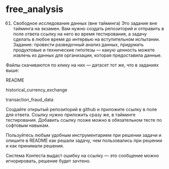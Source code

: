 # free_analysis
61. Свободное исследование данных (вне тайминга)
Это задание вне тайминга на экзамен. Вам нужно создать репозиторий и отправить в поле ответа ссылку на него во время тестирования, а задачу сделать в любое время до интервью на вступительном испытании.
Задание: провести разведочный анализ данных, придумать продуктовые и технические гипотезы — какую ценность можете извлечь из данных для организации, которая предоставила данные.

Файлы скачиваются по клику на них — датасет тот же, что в заданиях выше:

README

historical_currency_exchange

transaction_fraud_data

Создайте открытый репозиторий в github и приложите ссылку в поле для ответа. Ссылку нужно приложить сразу же, в тайминге тестирования. Добавить ссылку позже можно в обязательном тесте по софтовым навыкам.

Пользуйтесь любым удобным инструментарием при решении задачи и опишите в README как решали задачу, чем пользовались при решении и как принимали решения.

Система Контеста выдаст ошибку на ссылку — это сообщение можно игнорировать, решение будет зачтено.

